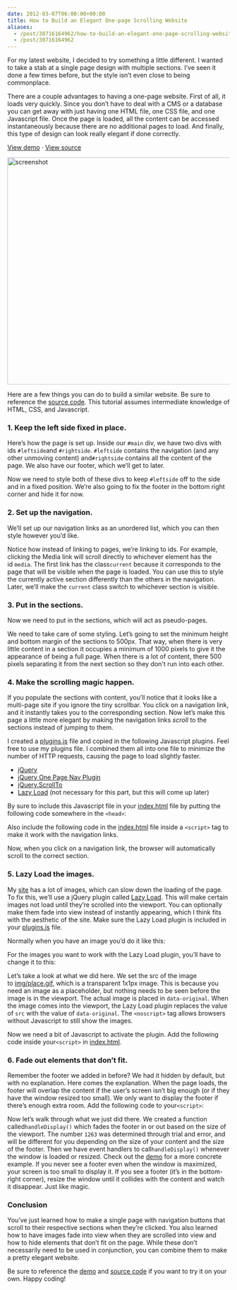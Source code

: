 ```yaml
---
date: 2012-03-07T06:00:00+00:00
title: How to Build an Elegant One-page Scrolling Website
aliases:
  - /post/30716164962/how-to-build-an-elegant-one-page-scrolling-website
  - /post/30716164962
---
```


<p>For my latest website, I decided to try something a little different. I wanted to take a stab at a single page design with multiple sections. I&rsquo;ve seen it done a few times before, but the style isn&rsquo;t even close to being commonplace.</p>
<p>There are a couple advantages to having a one-page website. First of all, it loads very quickly. Since you don&rsquo;t have to deal with a CMS or a database you can get away with just having one HTML file, one CSS file, and one Javascript file. Once the page is loaded, all the content can be accessed instantaneously because there are no additional pages to load. And finally, this type of design can look really elegant if done correctly.</p>
<p><a href="http://applause.seangransee.com/" target="_blank">View demo</a>&nbsp;&middot;&nbsp;<a href="https://github.com/seangransee/Applause-For-a-Cause" target="_blank">View source</a></p>
<p><a href="http://i.imgur.com/C9rYm.png" target="_blank"><img alt="screenshot" src="http://i.imgur.com/C9rYm.png" width="515" /></a></p>
<p>Here are a few things you can do to build a similar website. Be sure to reference the&nbsp;<a href="https://github.com/seangransee/Applause-For-a-Cause" target="_blank">source code</a>. This tutorial assumes intermediate knowledge of HTML, CSS, and Javascript.</p>
<h3>1. Keep the left side fixed in place.</h3>
<p>Here&rsquo;s how the page is set up. Inside our&nbsp;<code>#main</code>&nbsp;div, we have two divs with ids&nbsp;<code>#leftside</code>and&nbsp;<code>#rightside</code>.&nbsp;<code>#leftside</code>&nbsp;contains the navigation (and any other unmoving content) and<code>#rightside</code>&nbsp;contains all the content of the page. We also have our footer, which we&rsquo;ll get to later.</p>
<script src="https://gist.github.com/3612584.js?file=index1.html" type="text/javascript"></script>
<p>Now we need to style both of these divs to keep&nbsp;<code>#leftside</code>&nbsp;off to the side and in a fixed position. We&rsquo;re also going to fix the footer in the bottom right corner and hide it for now.</p>
<script src="https://gist.github.com/3612584.js?file=style1.css" type="text/javascript"></script>
<h3>2. Set up the navigation.</h3>
<p>We&rsquo;ll set up our navigation links as an unordered list, which you can then style however you&rsquo;d like.</p>
<script src="https://gist.github.com/3612584.js?file=index2.html" type="text/javascript"></script>
<p>Notice how instead of linking to pages, we&rsquo;re linking to ids. For example, clicking the Media link will scroll directly to whichever element has the id&nbsp;<code>media</code>. The first link has the class<code>current</code>&nbsp;because it corresponds to the page that will be visible when the page is loaded. You can use this to style the currently active section differently than the others in the navigation. Later, we&rsquo;ll make the&nbsp;<code>current</code>&nbsp;class switch to whichever section is visible.</p>
<h3>3. Put in the sections.</h3>
<p>Now we need to put in the sections, which will act as pseudo-pages.</p>
<script src="https://gist.github.com/3612584.js?file=index3.html" type="text/javascript"></script>
<p>We need to take care of some styling. Let&rsquo;s going to set the minimum height and bottom margin of the sections to 500px. That way, when there is very little content in a section it occupies a minimum of 1000 pixels to give it the appearance of being a full page. When there is a lot of content, there 500 pixels separating it from the next section so they don't run into each other.</p>
<script src="https://gist.github.com/3612584.js?file=style2.css" type="text/javascript"></script>
<h3>4. Make the scrolling magic happen.</h3>
<p>If you populate the sections with content, you&rsquo;ll notice that it looks like a multi-page site if you ignore the tiny scrollbar. You click on a navigation link, and it instantly takes you to the corresponding section. Now let&rsquo;s make this page a little more elegant by making the navigation links&nbsp;<em>scroll</em>&nbsp;to the sections instead of jumping to them.</p>
<p>I created a&nbsp;<a href="https://github.com/seangransee/Applause-For-a-Cause/blob/master/plugins.js" target="_blank">plugins.js</a>&nbsp;file and copied in the following Javascript plugins. Feel free to use my plugins file. I combined them all into one file to minimize the number of HTTP requests, causing the page to load slightly faster.</p>
<ul>
<li><a href="http://jquery.com/" target="_blank">jQuery</a></li>
<li><a href="https://github.com/davist11/jQuery-One-Page-Nav/blob/master/jquery.nav.js" target="_blank">jQuery One Page Nav Plugin</a></li>
<li><a href="https://github.com/davist11/jQuery-One-Page-Nav/blob/master/jquery.scrollTo.js" target="_blank">jQuery.ScrollTo</a></li>
<li><a href="https://github.com/tuupola/jquery_lazyload/blob/master/jquery.lazyload.min.js" target="_blank">Lazy Load</a>&nbsp;(not necessary for this part, but this will come up later)</li>
</ul>
<p>By sure to include this Javascript file in your&nbsp;<a href="https://github.com/seangransee/Applause-For-a-Cause/blob/master/index.html" target="_blank">index.html</a>&nbsp;file by putting the following code somewhere in the&nbsp;<code>&lt;head&gt;</code>:</p>
<script src="https://gist.github.com/3612584.js?file=index4.html" type="text/javascript"></script>
<p>Also include the following code in the&nbsp;<a href="https://github.com/seangransee/Applause-For-a-Cause/blob/master/index.html" target="_blank">index.html</a>&nbsp;file inside a&nbsp;<code>&lt;script&gt;</code>&nbsp;tag to make it work with the navigation links.</p>
<script src="https://gist.github.com/3612584.js?file=index5.html" type="text/javascript"></script>
<p>Now, when you click on a navigation link, the browser will automatically scroll to the correct section.</p>
<h3>5. Lazy Load the images.</h3>
<p>My&nbsp;<a href="http://applause.seangransee.com/">site</a>&nbsp;has a lot of images, which can slow down the loading of the page. To fix this, we&rsquo;ll use a jQuery plugin called&nbsp;<a href="https://github.com/tuupola/jquery_lazyload/blob/master/jquery.lazyload.min.js" target="_blank">Lazy Load</a>. This will make certain images not load until they&rsquo;re scrolled into the viewport. You can optionally make them fade into view instead of instantly appearing, which I think fits with the aesthetic of the site. Make sure the Lazy Load plugin is included in your&nbsp;<a href="https://github.com/seangransee/Applause-For-a-Cause/blob/master/plugins.js" target="_blank">plugins.js</a>&nbsp;file.</p>
<p>Normally when you have an image you&rsquo;d do it like this:</p>
<script src="https://gist.github.com/3612584.js?file=index6.html" type="text/javascript"></script>
<p>For the images you want to work with the Lazy Load plugin, you&rsquo;ll have to change it to this:</p>
<script src="https://gist.github.com/3612584.js?file=index7.html" type="text/javascript"></script>
<p>Let&rsquo;s take a look at what we did here. We set the src of the image to&nbsp;<a href="https://github.com/seangransee/Applause-For-a-Cause/raw/master/img/place.gif" target="_blank">img/place.gif</a>, which is a transparent 1x1px image. This is because you need an image as a placeholder, but nothing needs to be seen before the image is in the viewport. The actual image is placed in&nbsp;<code>data-original</code>. When the image comes into the viewport, the Lazy Load plugin replaces the value of&nbsp;<code>src</code>&nbsp;with the value of&nbsp;<code>data-original</code>. The&nbsp;<code>&lt;noscript&gt;</code>&nbsp;tag allows browsers without Javascript to still show the images.</p>
<p>Now we need a bit of Javascript to activate the plugin. Add the following code inside your<code>&lt;script&gt;</code>&nbsp;in&nbsp;<a href="https://github.com/seangransee/Applause-For-a-Cause/blob/master/index.html" target="_blank">index.html</a>.</p>
<script src="https://gist.github.com/3612584.js?file=index8.html" type="text/javascript"></script>
<h3>6. Fade out elements that don&rsquo;t fit.</h3>
<p>Remember the footer we added in before? We had it hidden by default, but with no explanation. Here comes the explanation. When the page loads, the footer will overlap the content if the user&rsquo;s screen isn&rsquo;t big enough (or if they have the window resized too small). We only want to display the footer if there&rsquo;s enough extra room. Add the following code to your<code>&lt;script&gt;</code>:</p>
<script src="https://gist.github.com/3612727.js?file=index9.html" type="text/javascript"></script>
<p>Now let&rsquo;s walk through what we just did there. We created a function called<code>handleDisplay()</code>&nbsp;which fades the footer in or out based on the size of the viewport. The number&nbsp;<code>1263</code>&nbsp;was determined through trial and error, and will be different for you depending on the size of your content and the size of the footer. Then we have event handlers to call<code>handleDisplay()</code>&nbsp;whenever the window is loaded or resized. Check out the&nbsp;<a href="http://seangransee.github.com/Applause-For-a-Cause/" target="_blank">demo</a>&nbsp;for a more concrete example. If you never see a footer even when the window is maximized, your screen is too small to display it. If you see a footer (it&rsquo;s in the bottom-right corner), resize the window until it collides with the content and watch it disappear. Just like magic.</p>
<h3>Conclusion</h3>
<p>You&rsquo;ve just learned how to make a single page with navigation buttons that scroll to their respective sections when they&rsquo;re clicked. You also learned how to have images fade into view when they are scrolled into view and how to hide elements that don&rsquo;t fit on the page. While these don&rsquo;t necessarily need to be used in conjunction, you can combine them to make a pretty elegant website.</p>
<p>Be sure to reference the&nbsp;<a href="http://applause.seangransee.com/" target="_blank">demo</a>&nbsp;and&nbsp;<a href="https://github.com/seangransee/Applause-For-a-Cause" target="_blank">source code</a>&nbsp;if you want to try it on your own. Happy coding!</p>
